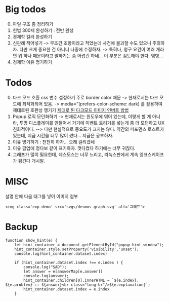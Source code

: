 # Big todos

0. 파일 구조 좀 정리하기
1. 헌법 300제 완성하기 : 전반 완성
2. 경제학 킬러 완성하기
3. 신판례 적어넣기
    -> 무조건 조항이라고 적었는데 사건에 불과할 수도 있으니 주의하자. 다만 크게
    중요한 건 아니니 나중에 수정하자.
    -> 특히나, 청구 요건이 여러 개라면 뭐 하나 때문이라고 말하기는 좀 어렵긴 하네... 이 부분은 검토해야 한다. 염병...
4. 경제학 이유 명기하기

# Todos

0. 다크 모드 호환 css 변수 설정하기 주로 border color 때문
    -> 현재로서는 다크 모드에 최적화되어 있음.
    -> media="(prefers-color-scheme: dark) 를 활용하여 제대로된 호환성 챙기기
    [제대로 된 다크모드 이미지 인버트 방법](https://stackoverflow.com/questions/74638826/alternate-images-based-on-users-color-preference-without-using-javascript)
0. Popup 로직 모던화하기
    -> 현재로서는 윈도우에 엮어 있는데, 이렇게 할 게 아니라, 투명 디스플레이를 만들어서 거기에 이벤트 트리거를 넣는게 좀 더 모던하고 UX 친화적이다. 
    --> 다만 현실적으로 중요도가 크지는 않다. 약간의 퍼포먼스 로스트가 있는데, 지금 시간을 너무 많이 썼다... 지금은 공부하자.
1. 이유 명기하기 : 천천히 하자... 오래 걸리겠네
0. 이유 팝업에 정다보 같이 표기하자. 껏다켰다 하기에는 너무 귀찮다.
2. 그래프가 많이 필요한데, 데스모스는 너무 느리고, 리눅스판에서 계속 잉크스케이프가 튕긴다 개시발.

# MISC

설명 안에 다음 태그를 넣어 이미지 첨부 

```
<img class='exp-demo' src='svgs/desmos-graph.svg' alt='그래프'>
```

# Backup

```
function show_hint(e) {
	let hint_container = document.getElementById("popup-hint-window");
	hint_container.style.setProperty('visibility','unset');
    console.log(hint_container.dataset.index)

	if (hint_container.dataset.index !== e.index ) {
        console.log("SAD");
        let answer = e[answerMap[e.answer]]
        console.log(answer);
		hint_container.children[0].innerHTML = `${e.index}. ${e.problem} :: ${answer}<br class="long-br"/>${e.explanation}`;
		hint_container.dataset.index = e.index 
	} 
```
